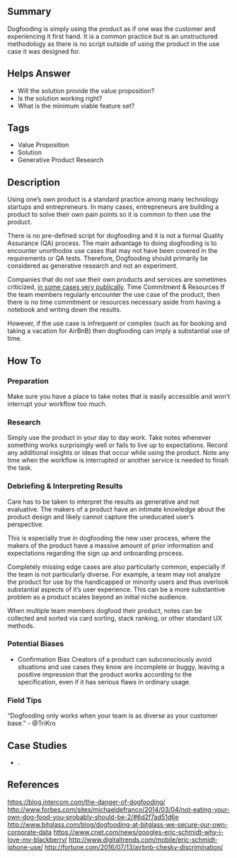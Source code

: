 ## Summary
Dogfooding is simply using the product as if one was the customer and experiencing it first hand. It is a common practice but is an unstructured methodology as there is no script outside of using the product in the use case it was designed for.

## Helps Answer
- Will the solution provide the value proposition?
- Is the solution working right?
- What is the minimum viable feature set?

## Tags
- Value Proposition
- Solution
- Generative Product Research

## Description
Using one’s own product is a standard practice among many technology startups and entrepreneurs. In many cases, entrepreneurs are building a product to solve their own pain points so it is common to then use the product.

There is no pre-defined script for dogfooding and it is not a formal Quality Assurance (QA) process. The main advantage to doing dogfooding is to encounter unorthodox use cases that may not have been covered in the requirements or QA tests. Therefore, Dogfooding should primarily be considered as generative research and not an experiment.

Companies that do not use their own products and services are sometimes criticized, [in some cases very publically](https://www.cnet.com/news/googles-eric-schmidt-why-i-love-my-blackberry/).
Time Commitment & Resources
If the team members regularly encounter the use case of the product, then there is no time commitment or resources necessary aside from having a notebook and writing down the results.

However, if the use case is infrequent or complex (such as for booking and taking a vacation for AirBnB) then dogfooding can imply a substantial use of time.

## How To

### Preparation
Make sure you have a place to take notes that is easily accessible and won’t interrupt your workflow too much.

### Research
Simply use the product in your day to day work.
Take notes whenever something works surprisingly well or fails to live up to expectations.
Record any additional insights or ideas that occur while using the product.
Note any time when the workflow is interrupted or another service is needed to finish the task.

### Debriefing & Interpreting Results
Care has to be taken to interpret the results as generative and not evaluative. The makers of a product have an intimate knowledge about the product design and likely cannot capture the uneducated user’s perspective.

This is especially true in dogfooding the new user process, where the makers of the product have a massive amount of prior information and expectations regarding the sign up and onboarding process.

Completely missing edge cases are also particularly common, especially if the team is not particularly diverse. For example, a team may not analyze the product for use by the handicapped or minority users and thus overlook substantial aspects of it’s user experience. This can be a more substantive problem as a product scales beyond an initial niche audience.

When multiple team members dogfood their product, notes can be collected and sorted via card sorting, stack ranking, or other standard UX methods.

### Potential Biases
- Confirmation Bias
Creators of a product can subconsciously avoid situations and use cases they know are incomplete or buggy, leaving a positive impression that the product works according to the specification, even if it has serious flaws in ordinary usage.

### Field Tips
“Dogfooding only works when your team is as diverse as your customer base.” - @TriKro

## Case Studies
- .

## References
https://blog.intercom.com/the-danger-of-dogfooding/
http://www.forbes.com/sites/michaeldefranco/2014/03/04/not-eating-your-own-dog-food-you-probably-should-be-2/#6d2f7ad51d6e
http://www.bitglass.com/blog/dogfooding-at-bitglass-we-secure-our-own-corporate-data
https://www.cnet.com/news/googles-eric-schmidt-why-i-love-my-blackberry/
http://www.digitaltrends.com/mobile/eric-schmidt-iphone-use/
http://fortune.com/2016/07/13/airbnb-chesky-discrimination/
